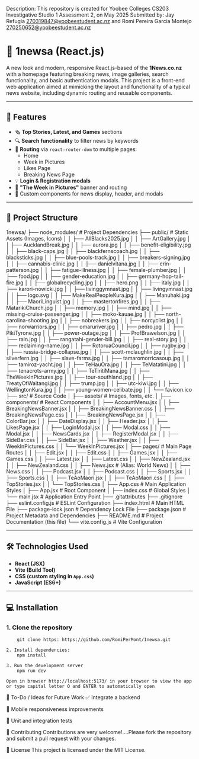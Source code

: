 Description:
This repository is created for Yoobee Colleges CS203 Investigative Studio 1 Assessment 2, on May 2025
Submitted by: Jay Refugia 270319847@yoobeestudent.ac.nz and Romi Pereira Garcia Montejo 270250652@yoobeestudent.ac.nz

# 📰 1newsa (React.js)

A new look and modern, responsive React.js-based of the **1News.co.nz** with a homepage featuring breaking news, image galleries, search functionality, and basic authentication modals. This project is a front-end web application aimed at mimicking the layout and functionality of a typical news website, including dynamic routing and reusable components.

---

## 🚀 Features

- 🗞️ **Top Stories, Latest, and Games** sections
- 🔍 **Search functionality** to filter news by keywords
- 🧭 **Routing** via `react-router-dom` to multiple pages:
  - Home
  - Week in Pictures
  - Likes Page
  - Breaking News Page
- 💡 **Login & Registration modals**
- 📸 **"The Week in Pictures"** banner and routing
- 🎨 Custom components for news display, header, and modals

---

## 📁 Project Structure
1newsa/
├── node_modules/          # Project Dependencies
├── public/                           # Static Assets (Images, Icons)
│   │   ├── AllBlacks2025.jpg
│   │   ├── ArtGallery.jpg
│   │   ├── AucklandBreak.jpg
│   │   ├── aurora.jpg
│   │   ├── benefit-eligibility.jpg
│   │   ├── black-caps.jpg
│   │   ├── blackfernscoach.jpg
│   │   ├── blacksticks.jpg
│   │   ├── blue-pools-track.jpg
│   │   ├── breakers-signing.jpg
│   │   ├── cannabis-clinic.jpg
│   │   ├── danielvitana.jpg
│   │   ├── erin-patterson.jpg
│   │   ├── fatigue-illness.jpg
│   │   ├── female-plumber.jpg
│   │   ├── food.jpg
│   │   ├── gender-education.jpg
│   │   ├── germany-hop-tail-fire.jpg
│   │   ├── globalrecycling.jpg
│   │   ├── hero.png
│   │   ├── italy.jpg
│   │   ├── karori-nowicki.jpg
│   │   ├── livinggymnast.jpg
│   │   ├── livingymnast.jpg
│   │   ├── logo.svg
│   │   ├── MakeRealPeopleKura.jpg
│   │   ├── Manuhaki.jpg
│   │   ├── MaoriLinguist.jpg
│   │   ├── mastertonfires.jpg
│   │   ├── MatarikiChurch.jpg
│   │   ├── memory.jpg
│   │   ├── mind.jpg
│   │   ├── missing-cruise-passenger.jpg
│   │   ├── moko-kauae.jpg
│   │   ├── north-carolina-shooting.jpg
│   │   ├── nobreakers.jpg
│   │   ├── norcyclist.jpg
│   │   ├── norwarriors.jpg
│   │   ├── omaruriver.jpg
│   │   ├── pedro.jpg
│   │   ├── PikiTyrone.jpg
│   │   ├── power-outage.jpg
│   │   ├── ProfBrawelson.jpg
│   │   ├── rain.jpg
│   │   ├── rangatahi-gender-bill.jpg
│   │   ├── real-story.jpg
│   │   ├── reclaiming-name.jpg
│   │   ├── RotoruaCouncil.jpg
│   │   ├── rugby.jpg
│   │   ├── russia-bridge-collapse.jpg
│   │   ├── scott-mclaughlin.jpg
│   │   ├── silverfern.jpg
│   │   ├── slave-farms.jpg
│   │   ├── tamaromorricasoup.jpg
│   │   ├── tamiroz-yacht.jpg
│   │   ├── TeHauOra.jpg
│   │   ├── TeMatatini.jpg
│   │   ├── tenacrots-army.jpg
│   │   ├── TeTiritiMana.jpg
│   │   ├── TheWeekInPictures.jpg
│   │   ├── tour-southland.jpg
│   │   ├── TreatyOfWaitangi.jpg
│   │   ├── trump.jpg
│   │   ├── utc-kiwi.jpg
│   │   ├── WellingtonKura.jpg
│   │   ├── young-women-celibate.jpg
│   │   └── favicon.ico
├── src/                   # Source Code
│   ├── assets/            # Images, fonts, etc.
│   ├── components/        # React Components
│   │   ├── AccountMenu.jsx
│   │   ├── BreakingNewsBanner.jsx
│   │   ├── BreakingNewsBanner.css
│   │   ├── BreakingNewsPage.css
│   │   ├── BreakingNewsPage.jsx
│   │   ├── ColorBar.jsx
│   │   ├── DateDisplay.jsx
│   │   ├── Header.jsx
│   │   ├── LikesPage.jsx
│   │   ├── LoginModal.jsx
│   │   ├── Modal.css
│   │   ├── Modal.jsx
│   │   ├── NewsCards.jsx
│   │   ├── RegisterModal.jsx
│   │   ├── SideBar.css
│   │   ├── SideBar.jsx
│   │   ├── Weather.jsx
│   │   ├── WeekInPictures.css
│   │   └── WeekInPictures.jsx
│   ├── pages/                        # Main Page Routes
│   │   ├── Edit.jsx
│   │   ├── Edit.css
│   │   ├── Games.jsx
│   │   ├── Games.css
│   │   ├── Latest.jsx
│   │   ├── Latest.css
│   │   ├── NewZealand.jsx
│   │   ├── NewZealand.css
│   │   ├── News.jsx                  # (Alias: World News)
│   │   ├── News.css
│   │   ├── Podcast.jsx
│   │   ├── Podcast.css
│   │   ├── Sports.jsx
│   │   ├── Sports.css
│   │   ├── TeAoMaori.jsx
│   │   ├── TeAoMaori.css
│   │   ├── TopStories.jsx
│   │   └── TopStories.css
│   ├── App.css            # Main Application Styles
│   ├── App.jsx            # Root Component
│   ├── index.css          # Global Styles
│   └── main.jsx           # Application Entry Point
├── .gitattributes
├── .gitignore
├── eslint.config.js       # ESLint Configuration
├── index.html             # Main HTML File
├── package-lock.json      # Dependency Lock File
├── package.json           # Project Metadata and Dependencies
├── README.md              # Project Documentation (this file)
└── vite.config.js         # Vite Configuration

---

## 🛠️ Technologies Used

- **React (JSX)**
- **Vite (Build Tool)**
- **CSS (custom styling in `App.css`)**
- **JavaScript (ES6+)**

---

## 💻 Installation

### 1. Clone the repository
        git clone https: https://github.com/RomiPerMont/1newsa.git
        
    2. Install dependencies:
        npm install
        
    3. Run the development server
        npm run dev
        
    Open in browser http://localhost:5173/ in your browser to view the app or type capital letter O and ENTER to automatically open

📌 To-Do / Ideas for Future Work
✅ Integrate a backend 

📱 Mobile responsiveness improvements

🧪 Unit and integration tests

🤝 Contributing
Contributions are very welcome!....Please fork the repository and submit a pull request with your changes.

📄 License
This project is licensed under the MIT License.



